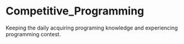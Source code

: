# Competitive_Programming

Keeping the daily acquiring programing knowledge and experiencing programming contest.
